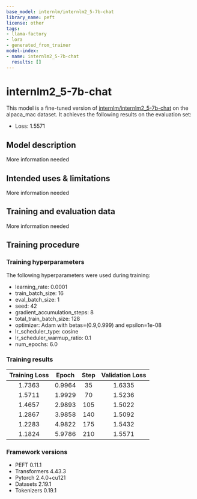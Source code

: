 ```yaml
---
base_model: internlm/internlm2_5-7b-chat
library_name: peft
license: other
tags:
- llama-factory
- lora
- generated_from_trainer
model-index:
- name: internlm2_5-7b-chat
  results: []
---
```


<!-- This model card has been generated automatically according to the information the Trainer had access to. You
should probably proofread and complete it, then remove this comment. -->

# internlm2_5-7b-chat

This model is a fine-tuned version of [internlm/internlm2_5-7b-chat](https://huggingface.co/internlm/internlm2_5-7b-chat) on the alpaca_mac dataset.
It achieves the following results on the evaluation set:
- Loss: 1.5571

## Model description

More information needed

## Intended uses & limitations

More information needed

## Training and evaluation data

More information needed

## Training procedure

### Training hyperparameters

The following hyperparameters were used during training:
- learning_rate: 0.0001
- train_batch_size: 16
- eval_batch_size: 1
- seed: 42
- gradient_accumulation_steps: 8
- total_train_batch_size: 128
- optimizer: Adam with betas=(0.9,0.999) and epsilon=1e-08
- lr_scheduler_type: cosine
- lr_scheduler_warmup_ratio: 0.1
- num_epochs: 6.0

### Training results

| Training Loss | Epoch  | Step | Validation Loss |
|:-------------:|:------:|:----:|:---------------:|
| 1.7363        | 0.9964 | 35   | 1.6335          |
| 1.5711        | 1.9929 | 70   | 1.5236          |
| 1.4657        | 2.9893 | 105  | 1.5022          |
| 1.2867        | 3.9858 | 140  | 1.5092          |
| 1.2283        | 4.9822 | 175  | 1.5432          |
| 1.1824        | 5.9786 | 210  | 1.5571          |


### Framework versions

- PEFT 0.11.1
- Transformers 4.43.3
- Pytorch 2.4.0+cu121
- Datasets 2.19.1
- Tokenizers 0.19.1